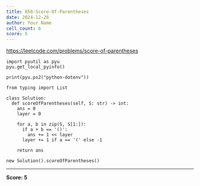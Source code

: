 ```yaml
---
title: 856-Score-Of-Parentheses
date: 2024-12-26
author: Your Name
cell_count: 6
score: 5
---
```


https://leetcode.com/problems/score-of-parentheses


```
import pyutil as pyu
pyu.get_local_pyinfo()
```


```
print(pyu.ps2("python-dotenv"))
```


```
from typing import List
```


```
class Solution:
  def scoreOfParentheses(self, S: str) -> int:
    ans = 0
    layer = 0

    for a, b in zip(S, S[1:]):
      if a + b == '()':
        ans += 1 << layer
      layer += 1 if a == '(' else -1

    return ans
```


```
new Solution().scoreOfParentheses()
```


---
**Score: 5**